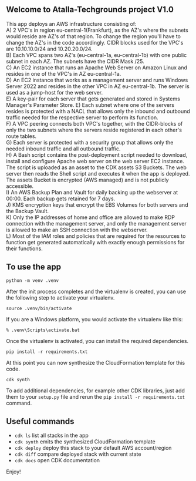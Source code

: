 
## Welcome to Atalla-Techgrounds project V1.0

This app deploys an AWS infrastructure consisting of:  
A) 2 VPC's in region eu-central-1(Frankfurt), as the AZ's where the subnets would reside are AZ's of that region. To change the region you'll have to change the AZ's in the code accordingly. CIDR blocks used for the VPC's are 10.10.10.0/24 and 10.20.20.0/24.  
B) Each VPC spans two AZ's (eu-central-1a, eu-central-1b) with one public subnet in each AZ. The subnets have the CIDR Mask /25.  
C) An EC2 instance that runs an Apache Web Server on Amazon Linux and resides in one of the VPC's in AZ eu-central-1a.  
D) An EC2 instance that works as a management server and runs Windows Server 2022 and resides in the other VPC in AZ eu-central-1b. The server is used as a jump-host for the web server.  
E) A key-pair for each server that gets generated and stored in Systems Manager's Parameter Store.
E) Each subnet where one of the servers resides is protected with a NACL that allows only the inbound and outbound traffic needed for the respective server to perform its function.  
F) A VPC peering connects both VPC's together, with the CIDR-blocks of only the two subnets where the servers reside registered in each other's route tables.  
G) Each server is protected with a security group that allows only the needed inbound traffic and all outbound traffic.  
H) A Bash script contains the post-deployment script needed to download, install and configure Apache web server on the web server EC2 instance. The script is uploaded as an asset to the CDK assets S3 Buckets. The web server then reads the Shell script and executes it when the app is deployed. The assets Bucket is encrypted (AWS managed) and is not publicly accessible.  
I) An AWS Backup Plan and Vault for daily backing up the webserver at 00:00. Each backup gets retained for 7 days.  
J) KMS encryption keys that encrypt the EBS Volumes for both servers and the Backup Vault.  
K) Only the IP addresses of home and office are allowed to make RDP connection with the management server, and only the management server is allowed to make an SSH connection with the webserver.  
L) Most of the IAM roles and policies that are required for the resources to function get generated automatically with exactly enough permissions for their functions.

## To use the app

```
python -m venv .venv
```

After the init process completes and the virtualenv is created, you can use the following
step to activate your virtualenv.

```
source .venv/bin/activate
```

If you are a Windows platform, you would activate the virtualenv like this:

```
% .venv\Scripts\activate.bat
```

Once the virtualenv is activated, you can install the required dependencies.

```
pip install -r requirements.txt
```

At this point you can now synthesize the CloudFormation template for this code.

```
cdk synth
```

To add additional dependencies, for example other CDK libraries, just add
them to your `setup.py` file and rerun the `pip install -r requirements.txt`
command.

## Useful commands

* `cdk ls`          list all stacks in the app
* `cdk synth`       emits the synthesized CloudFormation template
* `cdk deploy`      deploy this stack to your default AWS account/region
* `cdk diff`        compare deployed stack with current state
* `cdk docs`        open CDK documentation

Enjoy!
